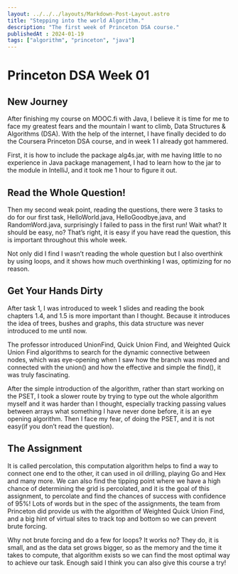 ```yaml
---
layout: ../../../layouts/Markdown-Post-Layout.astro
title: "Stepping into the world Algorithm."
description: "The first week of Princeton DSA course."
publishedAt : 2024-01-19
tags: ["algorithm", "princeton", "java"]
---
```


# Princeton DSA Week 01 

## New Journey
After finishing my course on MOOC.fi with Java, I believe it is time for me to face my greatest fears and the mountain I want to climb, Data Structures & Algorithms (DSA). With the help of the internet, I have finally decided to do the Coursera Princeton DSA course, and in week 1 I already got hammered.

First, it is how to include the package alg4s.jar, with me having little to no experience in Java package management, I had to learn how to the jar to the module in IntelliJ, and it took me 1 hour to figure it out. 

## Read the Whole Question!
Then my second weak point, reading the questions, there were 3 tasks to do for our first task, HelloWorld.java, HelloGoodbye.java, and RandomWord.java, surprisingly I failed to pass in the first run! Wait what? It should be easy, no? That’s right, it is easy if you have read the question, this is important throughout this whole week.

Not only did I find I wasn’t reading the whole question but I also overthink by using loops, and it shows how much overthinking I was, optimizing for no reason.

## Get Your Hands Dirty
After task 1, I was introduced to week 1 slides and reading the book chapters 1.4, and 1.5 is more important than I thought. Because it introduces the idea of trees, bushes and graphs, this data structure was never introduced to me until now.

The professor introduced UnionFind, Quick Union Find, and Weighted Quick Union Find algorithms to search for the dynamic connective between nodes, which was eye-opening when I saw how the branch was moved and connected with the union() and how the effective and simple the find(), it was truly fascinating.

After the simple introduction of the algorithm, rather than start working on the PSET, I took a slower route by trying to type out the whole algorithm myself and it was harder than I thought, especially tracking passing values between arrays what something I have never done before, it is an eye opening algorithm. Then I face my fear, of doing the PSET, and it is not easy(if you don’t read the question).

## The Assignment
It is called percolation, this computation algorithm helps to find a way to connect one end to the other, it can used in oil drilling, playing Go and Hex and many more. We can also find the tipping point where we have a high chance of determining the grid is percolated, and it is the goal of this assignment, to percolate and find the chances of success with confidence of 95%! Lots of words but in the spec of the assignments, the team from Princeton did provide us with the algorithm of Weighted Quick Union Find, and a big hint of virtual sites to track top and bottom so we can prevent brute forcing.

Why not brute forcing and do a few for loops? It works no? They do, it is small, and as the data set grows bigger, so as the memory and the time it takes to compute, that algorithm exists so we can find the most optimal way to achieve our task. Enough said I think you can also give this course a try!
